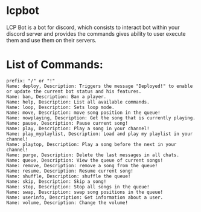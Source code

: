 # lcpbot
LCP Bot is a bot for discord, which consists to interact bot within your discord server and provides the commands gives ability to user execute them and use them on their servers.

# List of Commands:
```
prefix: "/" or "!"
Name: deploy, Description: Triggers the message "Deployed!" to enable or update the current bot status and his features.
Name: ban, Description: Ban a player. 
Name: help, Description: List all available commands. 
Name: loop, Description: Sets loop mode.
Name: move, Description: move song position in the queue! 
Name: nowplaying, Description: Get the song that is currently playing. 
Name: pause, Description: Pause current song! 
Name: play, Description: Play a song in your channel!
Name: play_myplaylist, Description: Load and play my playlist in your channel!
Name: playtop, Description: Play a song before the next in your channel! 
Name: purge, Description: Delete the last messages in all chats. 
Name: queue, Description: View the queue of current songs! 
Name: remove, Description: remove a song from the queue! 
Name: resume, Description: Resume current song! 
Name: shuffle, Description: shuffle the queue! 
Name: skip, Description: Skip a song! 
Name: stop, Description: Stop all songs in the queue! 
Name: swap, Description: swap song positions in the queue! 
Name: userinfo, Description: Get information about a user. 
Name: volume, Description: Change the volume!  
```
